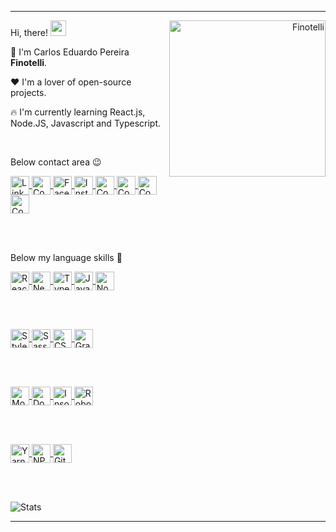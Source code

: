 
---

<div align="right">
  <img align="right" src="https://blush.design/api/download?shareUri=0kXbCFThP&s=0%7EFFC280&w=800&h=800&fm=png" alt="Finotelli" width="250"/>
</div>

Hi, there! <img src="https://raw.githubusercontent.com/MartinHeinz/MartinHeinz/master/wave.gif" width="25px">

:muscle:  I'm Carlos Eduardo Pereira <strong>Finotelli</strong>.

:heart:  I'm a lover of open-source projects.

:fire:  I'm currently learning React.js, Node.JS, Javascript and Typescript.

<br>

Below contact area  :wink:

<a href="https://linkedin.com/in/finotellicarlos" target="blank">
    <img align="center" src="https://cdn.icon-icons.com/icons2/1099/PNG/512/1485482199-linkedin_78667.png" alt="Linkedin - Finotelli" height="30" width="30" />
</a>

<a href="https://app.rocketseat.com.br/me/finotellicarlos" target="blank">
  <img align="center" src="https://cdn-images-1.medium.com/max/184/1*TkXVfLTwsHdwpUEjGzdi9w@2x.jpeg" alt="Comunidade Rocketseat - Finotelli" height="30" width="30" />
</a>

<a href="https://fb.com/duuh.cls" target="_blank">
    <img align="center" src="https://cdn.icon-icons.com/icons2/555/PNG/512/facebook_icon-icons.com_53612.png" alt="Facebook - Finotelli" height="30" width="30" />
</a>

<a href="https://instagram.com/10_duuh" target="_blank">
    <img align="center" src="https://cdn.icon-icons.com/icons2/1753/PNG/512/iconfinder-social-media-applications-3instagram-4102579_113804.png" alt="Instagram - Finotelli" height="30" width="30" />
</a>

<a href="https://discordapp.com/users/733724313550717038" target="_blank">
  <img align="center" src="https://cdn.icon-icons.com/icons2/2108/PNG/512/discord_icon_130958.png" alt="Contato Discord - Finotelli" height="30" width="30" />
</a>

<a href="https://api.whatsapp.com/send?phone=5511958331748" target="_blank">
  <img align="center" src="https://cdn.icon-icons.com/icons2/555/PNG/512/whatsapp_icon-icons.com_53606.png" alt="Contato Whatsapp - Finotelli" height="30" width="30" />
</a>

<a href="https://t.me/FinotelliCarlos" target="_blank">
  <img align="center" src="https://cdn.icon-icons.com/icons2/555/PNG/512/telegram_icon-icons.com_53603.png" alt="Contato Telegram - Finotelli" height="30" width="30" />
</a>

<a href="mailto:carlos.finotelli@outlook.com" target="_blank">
  <img align="center" src="https://cdn.icon-icons.com/icons2/699/PNG/512/outlook_icon-icons.com_61644.png" alt="Contato E-mail - Finotelli" height="30" width="30" />
</a>

<br><br>

Below my language skills  :rocket:



<a href="https://pt-br.reactjs.org/" target="_blank">
    <img align="center" src="https://cdn.icon-icons.com/icons2/2415/PNG/512/react_original_logo_icon_146374.png" alt="React.Js" height="30" width="30" />
</a>
<a href="https://nextjs.org" target="_blank">
    <img align="center" src="https://cdn.worldvectorlogo.com/logos/next-js.svg" alt="Next.Js" height="30" width="30" />
</a>
<a href="https://www.typescriptlang.org/" target="_blank">
    <img align="center" src="https://upload.wikimedia.org/wikipedia/commons/thumb/4/4c/Typescript_logo_2020.svg/1200px-Typescript_logo_2020.svg.png" alt="Typescript" height="30" width="30" />
</a>
<a href="https://www.javascript.com/" target="_blank">
    <img align="center" src="https://cdn.icon-icons.com/icons2/2108/PNG/512/javascript_icon_130900.png" alt="Javascript" height="30" width="30" />
</a>
<a href="https://nodejs.org/en/about/" target="_blank">
    <img align="center" src="https://cdn.icon-icons.com/icons2/2107/PNG/512/file_type_node_icon_130301.png" alt="Node.Js" height="30" width="30" />
</a>

<br><br>

<a href="https://styled-components.com/" target="_blank">
    <img align="center" src="https://cdn.icon-icons.com/icons2/2107/PNG/128/file_type_styled_icon_130142.png" alt="Styled Components" height="30" width="30" />
</a>
<a href="https://sass-lang.com/" target="_blank">
    <img align="center" src="https://cdn.icon-icons.com/icons2/2107/PNG/512/file_type_sass_icon_130182.png" alt="Sass" height="30" width="30" />
</a>
<a href="https://css-tricks.com/" target="_blank">
    <img align="center" src="https://cdn.icon-icons.com/icons2/2107/PNG/512/file_type_css_icon_130661.png" alt="CSS3" height="30" width="30" />
</a>
<a href="https://graphql.org/" target="_blank">
    <img align="center" src="https://graphql.org/img/logo.svg" alt="GraphQL" height="30" width="30" />
</a>

<br><br>

<a href="https://www.mongodb.com/" target="_blank">
    <img align="center" src="https://cdn.icon-icons.com/icons2/2415/PNG/512/mongodb_original_wordmark_logo_icon_146425.png" alt="MongoDB" height="30" width="30" />
</a>
<a href="https://www.docker.com/" target="_blank">
    <img align="center" src="https://cdn.icon-icons.com/icons2/2107/PNG/512/file_type_docker_icon_130643.png" alt="Docker" height="30" width="30" />
</a>
<a href="https://insomnia.rest/" target="_blank">
    <img align="center" src="https://cdn.icon-icons.com/icons2/1381/PNG/512/insomnia_94603.png" alt="Insomnia" height="30" width="30" />
</a>
<a href="https://studio3t.com/" target="_blank">
    <img align="center" src="https://user-images.githubusercontent.com/12401985/69677316-60423a00-1081-11ea-9ec6-7334c0e491a5.png" alt="Robot3T" height="30" width="30" />
</a>

<br><br>

<a href="https://yarnpkg.com/" target="_blank">
    <img align="center" src="https://cdn.icon-icons.com/icons2/2415/PNG/512/yarn_original_wordmark_logo_icon_146288.png" alt="Yarn" height="30" width="30" />
</a>
<a href="https://www.npmjs.com/" target="_blank">
    <img align="center" src="https://cdn.icon-icons.com/icons2/2415/PNG/512/npm_original_wordmark_logo_icon_146402.png" alt="NPM" height="30" width="30" />
</a>
<a href="https://git-scm.com/book/pt-pt/v2/Appendix-A%3A-Git-em-Outros-Ambientes-Git-in-Bash" target="_blank">
    <img align="center" src="https://cdn.icon-icons.com/icons2/2107/PNG/512/file_type_git_icon_130581.png" alt="GitBash" height="30" width="30" />
</a>

<br><br>

![Stats](https://github-readme-stats.vercel.app/api/top-langs?username=finotellicarlos&show_icons=true&layout=compact&theme=dark)

---
